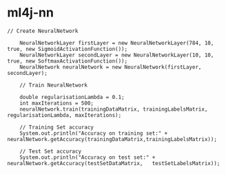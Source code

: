 # ml4j-nn


    // Create NeuralNetwork
	
		NeuralNetworkLayer firstLayer = new NeuralNetworkLayer(784, 10, true, new SigmoidActivationFunction());
		NeuralNetworkLayer secondLayer = new NeuralNetworkLayer(10, 10, true, new SoftmaxActivationFunction());
		NeuralNetwork neuralNetwork = new NeuralNetwork(firstLayer, secondLayer);

		// Train NeuralNetwork
		
		double regularisationLambda = 0.1;
		int maxIterations = 500;
		neuralNetwork.train(trainingDataMatrix, trainingLabelsMatrix, regularisationLambda, maxIterations);

		// Training Set accuracy
		System.out.println("Accuracy on training set:" + neuralNetwork.getAccuracy(trainingDataMatrix,trainingLabelsMatrix));

		// Test Set accuracy
		System.out.println("Accuracy on test set:" + neuralNetwork.getAccuracy(testSetDataMatrix, 	testSetLabelsMatrix));

